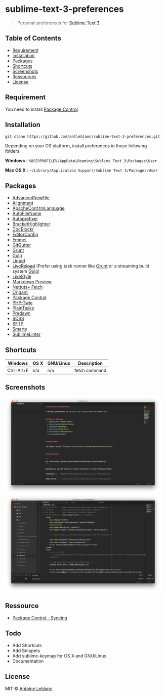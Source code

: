 # sublime-text-3-preferences

> Personal preferences for [Sublime Text 3](http://www.sublimetext.com).


## Table of Contents

  * [Requirement](#requirement)
  * [Installation](#installation)
  * [Packages](#packages)
  * [Shortcuts](#shortcuts)
  * [Screenshots](#screenshots)
  * [Ressources](#ressources)
  * [License](#license)

## Requirement

You need to install [Package Control](https://sublime.wbond.net/installation).

## Installation

```
git clone https://github.com/antleblanc/sublime-text-3-preferences.git
```

Depending on your OS platform, install preferences in those following folders

**Windows** : ```%USERPROFILE%\AppData\Roaming\Sublime Text 3\Packages\User```

**Mac OS X** : ```~/Library/Application Support/Sublime Text 3/Packages/User```

## Packages

 + [AdvancedNewFile](https://sublime.wbond.net/packages/AdvancedNewFile)
 + [Alignment](https://sublime.wbond.net/packages/Alignment)
 + [ApacheConf.tmLanguage](https://sublime.wbond.net/packages/ApacheConf.tmLanguage)
 + [AutoFileName](https://sublime.wbond.net/packages/AutoFileName)
 + [Autoprefixer](https://sublime.wbond.net/packages/Autoprefixer)
 + [BracketHighlighter](https://sublime.wbond.net/packages/BracketHighlighter)
 + [DocBlockr](https://sublime.wbond.net/packages/DocBlockr)
 + [EditorConfig](https://sublime.wbond.net/packages/EditorConfig)
 + [Emmet](https://sublime.wbond.net/packages/Emmet)
 + [GitGutter](https://sublime.wbond.net/packages/GitGutter)
 + [Grunt](https://sublime.wbond.net/packages/Grunt)
 + [Gulp](https://sublime.wbond.net/packages/Gulp)
 + [Liquid](https://sublime.wbond.net/packages/Liquid)
 + ~~[LiveReload](https://sublime.wbond.net/packages/LiveReload)~~ (Prefer using task runner like [Grunt](http://gruntjs.com) or a streaming build system [Gulp](http://gulpjs.com))
 + [LiveStyle](https://sublime.wbond.net/packages/LiveStyle)
 + [Markdown Preview](https://sublime.wbond.net/packages/Markdown%20Preview)
 + [Nettuts+ Fetch](https://sublime.wbond.net/packages/Nettuts%2B%20Fetch)
 + [Origami](https://sublime.wbond.net/packages/Origami)
 + [Package Control](https://sublime.wbond.net/packages/Package%20Control)
 + [PHP-Twig](https://sublime.wbond.net/packages/PHP-Twig)
 + [PlainTasks](https://sublime.wbond.net/packages/PlainTasks)
 + [Predawn](https://sublime.wbond.net/packages/Predawn)
 + [SCSS](https://sublime.wbond.net/packages/SCSS)
 + [SFTP](https://sublime.wbond.net/packages/SFTP)
 + [Smarty](https://sublime.wbond.net/packages/Smarty)
 + [SublimeLinter](https://sublime.wbond.net/packages/SublimeLinter)

## Shortcuts

| Windows          | OS X            | GNU/Linux        | Description   |
| ---------------- | --------------- | ---------------- | ------------- |
| Ctrl+Alt+F       | n/a             | n/a              | fetch command |

## Screenshots

![Capture OS X #1](screenshots/os-x-1.png)
![Capture OS X #2](screenshots/os-x-2.png)

## Ressource

 + [Package Control - Syncing](https://sublime.wbond.net/docs/syncing)


## Todo

 * Add Shortcuts
 * Add Snippets
 * Add sublime-keymap for OS X and GNU/Linux
 * Documentation

## License

MIT © [Antoine Leblanc](http://antleblanc.me)
